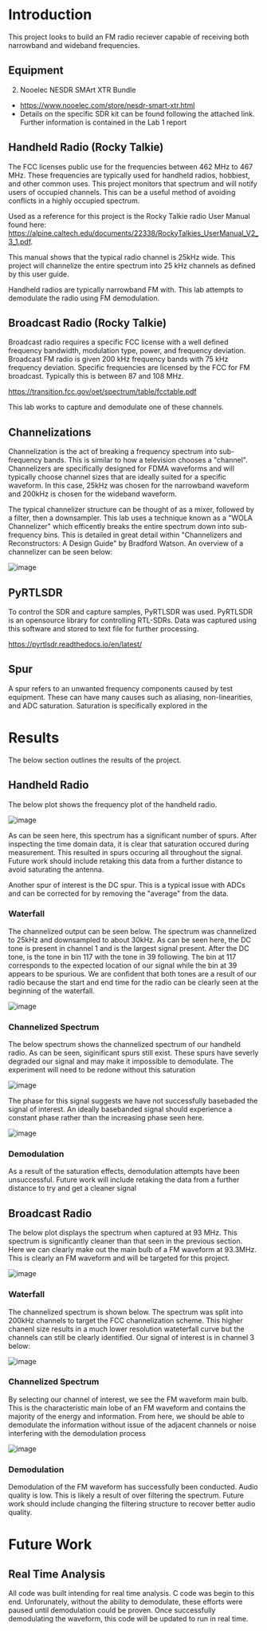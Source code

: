 # Introduction
This project looks to build an FM radio reciever capable of receiving both narrowband and wideband frequencies.

## Equipment
2. Nooelec NESDR SMArt XTR Bundle
 - https://www.nooelec.com/store/nesdr-smart-xtr.html
  - Details on the specific SDR kit can be found following the attached link. Further information is contained in the Lab 1 report

## Handheld Radio (Rocky Talkie)
The FCC licenses public use for the frequencies between 462 MHz to 467 MHz. 
These frequencies are typically used for handheld radios, hobbiest, and other 
common uses. This project monitors that spectrum and will notify users of 
occupied channels. This can be a useful method of avoiding conflicts in a 
highly occupied spectrum.

Used as a reference for this project is the Rocky Talkie radio User Manual 
found here: 
https://alpine.caltech.edu/documents/22338/RockyTalkies_UserManual_V2_3_1.pdf.

This manual shows that the typical radio channel is 25kHz wide. This project
will channelize the entire spectrum into 25 kHz channels as defined by this
user guide. 

Handheld radios are typically narrowband FM with. This lab attempts to demodulate the radio using FM demodulation.

## Broadcast Radio (Rocky Talkie)
Broadcast radio requires a specific FCC license with a well defined frequency bandwidth, modulation type, power, and frequency deviation. Broadcast FM radio is given 200 kHz frequency bands with 75 kHz frequency deviation. Specific frequencies are licensed by the FCC for FM broadcast. Typically this is between 87 and 108 MHz.

https://transition.fcc.gov/oet/spectrum/table/fcctable.pdf

This lab works to capture and demodulate one of these channels.

## Channelizations
Channelization is the act of breaking a frequency spectrum into sub-frequency bands. This is similar to how a television chooses a "channel". Channelizers are specifically designed for FDMA waveforms and will typically choose channel sizes that are ideally suited for a specific waveform. In this case, 25kHz was chosen for the narrowband waveform and 200kHz is chosen for the wideband waveform.

The typical channelizer structure can be thought of as a mixer, followed by a filter, then a downsampler. This lab uses a technique known as a "WOLA Channelizer" which efficently breaks the entire spectrum down into sub-frequency bins. This is detailed in great detail within "Channelizers and Reconstructors: A Design Guide" by Bradford Watson. An overview of a channelizer can be seen below:

![image](https://github.com/Ryankearns9/DigComm_final/blob/main/imgs/rocky_spectrum.png)

## PyRTLSDR
To control the SDR and capture samples, PyRTLSDR was used. PyRTLSDR is an opensource library for controlling RTL-SDRs. Data was captured using this software and stored to text file for further processing. 

https://pyrtlsdr.readthedocs.io/en/latest/

## Spur
A spur refers to an unwanted frequency components caused by test equipment. These can have many causes such as aliasing, non-linearities, and ADC saturation. Saturation is specifically explored in the 

# Results
The below section outlines the results of the project.

## Handheld Radio
The below plot shows the frequency plot of the handheld radio.

![image](https://github.com/Ryankearns9/DigComm_final/blob/main/imgs/rocky_spectrum.png)

As can be seen here, this spectrum has a significant number of spurs. After inspecting the time domain data, it is clear that saturation occured during measurement. This resulted in spurs occuring all throughout the signal. Future work should include retaking this data from a further distance to avoid saturating the antenna.

Another spur of interest is the DC spur. This is a typical issue with ADCs and can be corrected for by removing the "average" from the data.

### Waterfall
The channelized output can be seen below. The spectrum was channelized to 25kHz and downsampled to about 30kHz. As can be seen here, the DC tone is present in channel 1 and is the largest signal present. After the DC tone, is the tone in bin 117 with the tone in 39 following. The bin at 117 corresponds to the expected location of our signal while the bin at 39 appears to be spurious. We are confident that both tones are a result of our radio because the start and end time for the radio can be clearly seen at the beginning of the waterfall.

![image](https://github.com/Ryankearns9/DigComm_final/blob/main/imgs/Waterfall_handheld.png)

### Channelized Spectrum
The below spectrum shows the channelized spectrum of our handheld radio. As can be seen, siginificant spurs still exist. These spurs have severly degraded our signal and may make it impossible to demodulate. The experiment will need to be redone without this saturation

![image](https://github.com/Ryankearns9/DigComm_final/blob/main/imgs/RockyTalkieOutput.png)

The phase for this signal suggests we have not successfully basebaded the signal of interest. An ideally basebanded signal should experience a constant phase rather than the increasing phase seen here.

![image](https://github.com/Ryankearns9/DigComm_final/blob/main/imgs/RockyTalkiePhase.png)

### Demodulation
As a result of the saturation effects, demodulation attempts have been unsuccessful. Future work will include retaking the data from a further distance to try and get a cleaner signal

## Broadcast Radio
The below plot displays the spectrum when captured at 93 MHz. This spectrum is significantly cleaner than that seen in the previous section. Here we can clearly make out the main bulb of a FM waveform at 93.3MHz. This is clearly an FM waveform and will be targeted for this project.

![image](https://github.com/Ryankearns9/DigComm_final/blob/main/imgs/radio_spectrum.png)

### Waterfall
The channelized spectrum is shown below. The spectrum was split into 200kHz channels to target the FCC channelization scheme. This higher chanenl size results in a much lower resolution wateterfall curve but the channels can still be clearly identified. Our signal of interest is in channel 3 below:

![image](https://github.com/Ryankearns9/DigComm_final/blob/main/imgs/waterfall_broadcast.png)

### Channelized Spectrum
By selecting our channel of interest, we see the FM waveform main bulb. This is the characteristic main lobe of an FM waveform and contains the majority of the energy and information. From here, we should be able to demodulate the information without issue of the adjacent channels or noise interfering with the demodulation process 

![image](https://github.com/Ryankearns9/DigComm_final/blob/main/imgs/Broadcast_Channel.png)

### Demodulation
Demodulation of the FM waveform has successfully been conducted. Audio quality is low. This is likely a result of over filtering the spectrum. Future work should include changing the filtering structure to recover better audio quality.

# Future Work

## Real Time Analysis
All code was built intending for real time analysis. C code was begin to this end. Unforunately, without the ability to demodulate, these efforts were paused until demodulation could be proven. Once successfully demodulating the waveform, this code will be updated to run in real time.
